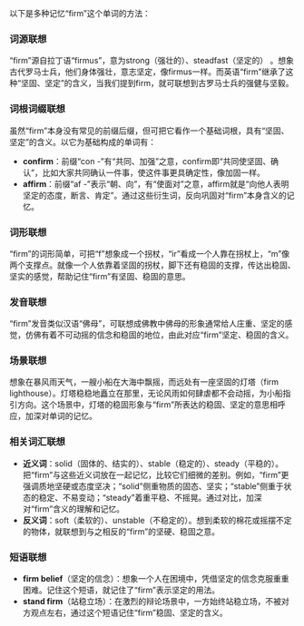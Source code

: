 以下是多种记忆“firm”这个单词的方法：

### 词源联想
“firm”源自拉丁语“firmus”，意为strong（强壮的）、steadfast（坚定的） 。想象古代罗马士兵，他们身体强壮，意志坚定，像firmus一样。而英语“firm”继承了这种“坚固、坚定”的含义，当我们提到firm，就可联想到古罗马士兵的强健与坚毅。

### 词根词缀联想
虽然“firm”本身没有常见的前缀后缀，但可把它看作一个基础词根，具有“坚固、坚定”的含义。以它为基础构成的单词有：
 - **confirm**：前缀“con -”有“共同、加强”之意，confirm即“共同使坚固、确认”，比如大家共同确认一件事，使这件事更具确定性，像加固一样。
 - **affirm**：前缀“af -”表示“朝、向”，有“使面对”之意，affirm就是“向他人表明坚定的态度，断言、肯定”。通过这些衍生词，反向巩固对“firm”本身含义的记忆。

### 词形联想
“firm”的词形简单，可把“f”想象成一个拐杖，“ir”看成一个人靠在拐杖上，“m”像两个支撑点。就像一个人依靠着坚固的拐杖，脚下还有稳固的支撑，传达出稳固、坚实的感觉，帮助记住“firm”有坚固、稳固的意思。

### 发音联想
“firm”发音类似汉语“佛母”，可联想成佛教中佛母的形象通常给人庄重、坚定的感觉，仿佛有着不可动摇的信念和稳固的地位，由此对应“firm”坚定、稳固的含义。

### 场景联想
想象在暴风雨天气，一艘小船在大海中飘摇，而远处有一座坚固的灯塔（firm lighthouse）。灯塔稳稳地矗立在那里，无论风雨如何肆虐都不会动摇，为小船指引方向。这个场景中，灯塔的稳固形象与“firm”所表达的稳固、坚定的意思相呼应，加深对单词的记忆。

### 相关词汇联想
 - **近义词**：solid（固体的、结实的）、stable（稳定的）、steady（平稳的）。把“firm”与这些近义词放在一起记忆，比较它们细微的差别。例如，“firm”更强调质地坚硬或态度坚决；“solid”侧重物质的固态、坚实；“stable”侧重于状态的稳定、不易变动；“steady”着重平稳、不摇晃。通过对比，加深对“firm”含义的理解和记忆。
 - **反义词**：soft（柔软的）、unstable（不稳定的）。想到柔软的棉花或摇摆不定的物体，就联想到与之相反的“firm”的坚硬、稳固之意。

### 短语联想
 - **firm belief**（坚定的信念）：想象一个人在困境中，凭借坚定的信念克服重重困难。记住这个短语，就记住了“firm”表示坚定的用法。
 - **stand firm**（站稳立场）：在激烈的辩论场景中，一方始终站稳立场，不被对方观点左右，通过这个短语记住“firm”稳固、坚定的含义。 